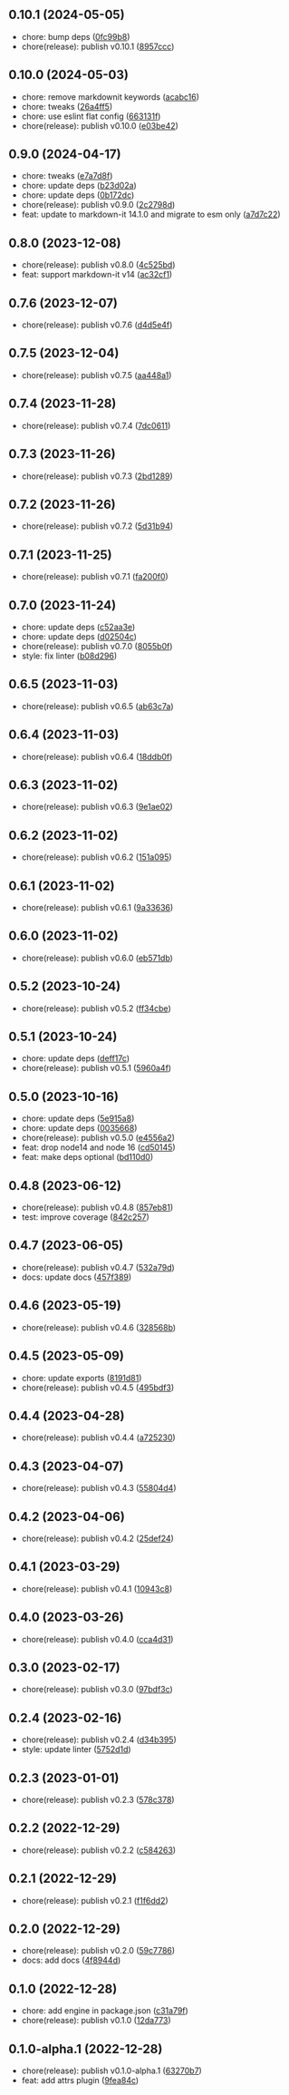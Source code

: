 ## 0.10.1 (2024-05-05)

- chore: bump deps ([0fc99b8](https://github.com/mdit-plugins/mdit-plugins/commit/0fc99b8))
- chore(release): publish v0.10.1 ([8957ccc](https://github.com/mdit-plugins/mdit-plugins/commit/8957ccc))

## 0.10.0 (2024-05-03)

- chore: remove markdownit keywords ([acabc16](https://github.com/mdit-plugins/mdit-plugins/commit/acabc16))
- chore: tweaks ([26a4ff5](https://github.com/mdit-plugins/mdit-plugins/commit/26a4ff5))
- chore: use eslint flat config ([663131f](https://github.com/mdit-plugins/mdit-plugins/commit/663131f))
- chore(release): publish v0.10.0 ([e03be42](https://github.com/mdit-plugins/mdit-plugins/commit/e03be42))

## 0.9.0 (2024-04-17)

- chore: tweaks ([e7a7d8f](https://github.com/mdit-plugins/mdit-plugins/commit/e7a7d8f))
- chore: update deps ([b23d02a](https://github.com/mdit-plugins/mdit-plugins/commit/b23d02a))
- chore: update deps ([0b172dc](https://github.com/mdit-plugins/mdit-plugins/commit/0b172dc))
- chore(release): publish v0.9.0 ([2c2798d](https://github.com/mdit-plugins/mdit-plugins/commit/2c2798d))
- feat: update to markdown-it 14.1.0 and migrate to esm only ([a7d7c22](https://github.com/mdit-plugins/mdit-plugins/commit/a7d7c22))

## 0.8.0 (2023-12-08)

- chore(release): publish v0.8.0 ([4c525bd](https://github.com/mdit-plugins/mdit-plugins/commit/4c525bd))
- feat: support markdown-it v14 ([ac32cf1](https://github.com/mdit-plugins/mdit-plugins/commit/ac32cf1))

## 0.7.6 (2023-12-07)

- chore(release): publish v0.7.6 ([d4d5e4f](https://github.com/mdit-plugins/mdit-plugins/commit/d4d5e4f))

## 0.7.5 (2023-12-04)

- chore(release): publish v0.7.5 ([aa448a1](https://github.com/mdit-plugins/mdit-plugins/commit/aa448a1))

## 0.7.4 (2023-11-28)

- chore(release): publish v0.7.4 ([7dc0611](https://github.com/mdit-plugins/mdit-plugins/commit/7dc0611))

## 0.7.3 (2023-11-26)

- chore(release): publish v0.7.3 ([2bd1289](https://github.com/mdit-plugins/mdit-plugins/commit/2bd1289))

## 0.7.2 (2023-11-26)

- chore(release): publish v0.7.2 ([5d31b94](https://github.com/mdit-plugins/mdit-plugins/commit/5d31b94))

## 0.7.1 (2023-11-25)

- chore(release): publish v0.7.1 ([fa200f0](https://github.com/mdit-plugins/mdit-plugins/commit/fa200f0))

## 0.7.0 (2023-11-24)

- chore: update deps ([c52aa3e](https://github.com/mdit-plugins/mdit-plugins/commit/c52aa3e))
- chore: update deps ([d02504c](https://github.com/mdit-plugins/mdit-plugins/commit/d02504c))
- chore(release): publish v0.7.0 ([8055b0f](https://github.com/mdit-plugins/mdit-plugins/commit/8055b0f))
- style: fix linter ([b08d296](https://github.com/mdit-plugins/mdit-plugins/commit/b08d296))

## 0.6.5 (2023-11-03)

- chore(release): publish v0.6.5 ([ab63c7a](https://github.com/mdit-plugins/mdit-plugins/commit/ab63c7a))

## 0.6.4 (2023-11-03)

- chore(release): publish v0.6.4 ([18ddb0f](https://github.com/mdit-plugins/mdit-plugins/commit/18ddb0f))

## 0.6.3 (2023-11-02)

- chore(release): publish v0.6.3 ([9e1ae02](https://github.com/mdit-plugins/mdit-plugins/commit/9e1ae02))

## 0.6.2 (2023-11-02)

- chore(release): publish v0.6.2 ([151a095](https://github.com/mdit-plugins/mdit-plugins/commit/151a095))

## 0.6.1 (2023-11-02)

- chore(release): publish v0.6.1 ([9a33636](https://github.com/mdit-plugins/mdit-plugins/commit/9a33636))

## 0.6.0 (2023-11-02)

- chore(release): publish v0.6.0 ([eb571db](https://github.com/mdit-plugins/mdit-plugins/commit/eb571db))

## 0.5.2 (2023-10-24)

- chore(release): publish v0.5.2 ([ff34cbe](https://github.com/mdit-plugins/mdit-plugins/commit/ff34cbe))

## 0.5.1 (2023-10-24)

- chore: update deps ([deff17c](https://github.com/mdit-plugins/mdit-plugins/commit/deff17c))
- chore(release): publish v0.5.1 ([5960a4f](https://github.com/mdit-plugins/mdit-plugins/commit/5960a4f))

## 0.5.0 (2023-10-16)

- chore: update deps ([5e915a8](https://github.com/mdit-plugins/mdit-plugins/commit/5e915a8))
- chore: update deps ([0035668](https://github.com/mdit-plugins/mdit-plugins/commit/0035668))
- chore(release): publish v0.5.0 ([e4556a2](https://github.com/mdit-plugins/mdit-plugins/commit/e4556a2))
- feat: drop node14 and node 16 ([cd50145](https://github.com/mdit-plugins/mdit-plugins/commit/cd50145))
- feat: make deps optional ([bd110d0](https://github.com/mdit-plugins/mdit-plugins/commit/bd110d0))

## 0.4.8 (2023-06-12)

- chore(release): publish v0.4.8 ([857eb81](https://github.com/mdit-plugins/mdit-plugins/commit/857eb81))
- test: improve coverage ([842c257](https://github.com/mdit-plugins/mdit-plugins/commit/842c257))

## 0.4.7 (2023-06-05)

- chore(release): publish v0.4.7 ([532a79d](https://github.com/mdit-plugins/mdit-plugins/commit/532a79d))
- docs: update docs ([457f389](https://github.com/mdit-plugins/mdit-plugins/commit/457f389))

## 0.4.6 (2023-05-19)

- chore(release): publish v0.4.6 ([328568b](https://github.com/mdit-plugins/mdit-plugins/commit/328568b))

## 0.4.5 (2023-05-09)

- chore: update exports ([8191d81](https://github.com/mdit-plugins/mdit-plugins/commit/8191d81))
- chore(release): publish v0.4.5 ([495bdf3](https://github.com/mdit-plugins/mdit-plugins/commit/495bdf3))

## 0.4.4 (2023-04-28)

- chore(release): publish v0.4.4 ([a725230](https://github.com/mdit-plugins/mdit-plugins/commit/a725230))

## 0.4.3 (2023-04-07)

- chore(release): publish v0.4.3 ([55804d4](https://github.com/mdit-plugins/mdit-plugins/commit/55804d4))

## 0.4.2 (2023-04-06)

- chore(release): publish v0.4.2 ([25def24](https://github.com/mdit-plugins/mdit-plugins/commit/25def24))

## 0.4.1 (2023-03-29)

- chore(release): publish v0.4.1 ([10943c8](https://github.com/mdit-plugins/mdit-plugins/commit/10943c8))

## 0.4.0 (2023-03-26)

- chore(release): publish v0.4.0 ([cca4d31](https://github.com/mdit-plugins/mdit-plugins/commit/cca4d31))

## 0.3.0 (2023-02-17)

- chore(release): publish v0.3.0 ([97bdf3c](https://github.com/mdit-plugins/mdit-plugins/commit/97bdf3c))

## 0.2.4 (2023-02-16)

- chore(release): publish v0.2.4 ([d34b395](https://github.com/mdit-plugins/mdit-plugins/commit/d34b395))
- style: update linter ([5752d1d](https://github.com/mdit-plugins/mdit-plugins/commit/5752d1d))

## 0.2.3 (2023-01-01)

- chore(release): publish v0.2.3 ([578c378](https://github.com/mdit-plugins/mdit-plugins/commit/578c378))

## 0.2.2 (2022-12-29)

- chore(release): publish v0.2.2 ([c584263](https://github.com/mdit-plugins/mdit-plugins/commit/c584263))

## 0.2.1 (2022-12-29)

- chore(release): publish v0.2.1 ([f1f6dd2](https://github.com/mdit-plugins/mdit-plugins/commit/f1f6dd2))

## 0.2.0 (2022-12-29)

- chore(release): publish v0.2.0 ([59c7786](https://github.com/mdit-plugins/mdit-plugins/commit/59c7786))
- docs: add docs ([4f8944d](https://github.com/mdit-plugins/mdit-plugins/commit/4f8944d))

## 0.1.0 (2022-12-28)

- chore: add engine in package.json ([c31a79f](https://github.com/mdit-plugins/mdit-plugins/commit/c31a79f))
- chore(release): publish v0.1.0 ([12da773](https://github.com/mdit-plugins/mdit-plugins/commit/12da773))

## 0.1.0-alpha.1 (2022-12-28)

- chore(release): publish v0.1.0-alpha.1 ([63270b7](https://github.com/mdit-plugins/mdit-plugins/commit/63270b7))
- feat: add attrs plugin ([9fea84c](https://github.com/mdit-plugins/mdit-plugins/commit/9fea84c))
